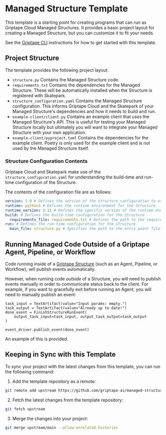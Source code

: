 # Managed Structure Template

This template is a starting point for creating programs that can run as Griptape Cloud Managed Structures.
It provides a basic project layout for creating a Managed Structure, but you can customize it to fit your needs.

See the [Griptape CLI](https://github.com/griptape-ai/griptape-cli?tab=readme-ov-file#skatepark-emulator) instructions for how to get started with this template.

## Project Structure

The template provides the following project layout:

- `structure.py` Contains the Managed Structure code.
- `requirements.txt` Contains the dependencies for the Managed Structure. These will be automatically installed when the Structure is registered with Skatepark.
- `structure_configuration.yaml` Contains the Managed Structure configuration. This informs Griptape Cloud and the Skatepark of your Managed Structure's dependencies and how it needs to build and run.
- `example-client/client.py` Contains an example client that _uses_ the Managed Structure's API. This is useful for testing your Managed Structure locally but ultimately you will want to integrate your Managed Structure with your own application.
- `example-client/pyproject.toml` Contains the dependencies for the example client. Poetry is only used for the example client and is not used by the Managed Structure itself.

### Structure Configuration Contents

Griptape Cloud and Skatepark make use of the `structure_configuration.yaml` for understanding the build-time and run-time configuration of the Structure.

The contents of the configuration file are as follows:

```yaml
version: 1.0 # Defines the version of the structure_configuration to use
runtime: python3 # Defines the runtime environment for the Structure
runtime_version: 3.11 # Defines the specific version of the runtime environment for the Structure
build: # Defines the build-time configuration for the Structure
  requirements_file: requirements.txt # Defines the path to the requirements.txt file for the Structure, relative to the structure_configuration.yaml. Or absolute from the repository root if a forward slash is used: `/requirements.txt`.
run: # Defines the run-time configuration for the Structure
  main_file: structure.py # Specifies the path to the entry point file of the Managed Structure. This path is relative to the structure_configuration.yaml. Or absolute from the repository root if a forward slash is used: `/structure.py`.
```

## Running Managed Code Outside of a Griptape Agent, Pipeline, or Workflow

Code running inside of a [Griptape Structure](https://docs.griptape.ai/stable/griptape-framework/structures/agents/) (such as an Agent, Pipeline, or Workflow), will publish events automatically.

However, when running code _outside_ of a Structure, you will need to publish events manually in order to communicate status back to the client. For example, if you want to gracefully exit before running an Agent, you will need to manually publish an event:

```
task_input = TextArtifact(value="Input params: empty.")
task_output = TextArtifact(value="Already up to date!")
done_event = FinishStructureRunEvent(
    output_task_input=task_input, output_task_output=task_output
)

event_driver.publish_event(done_event)
```

An example of this is provided.

## Keeping in Sync with this Template

To sync your project with the latest changes from this template, you can run the following command:

1. Add the template repository as a remote:

```bash
git remote add upstream https://github.com/griptape-ai/managed-structure-template.git
```

2. Fetch the latest changes from the template repository:

```bash
git fetch upstream
```

3. Merge the changes into your project:

```bash
git merge upstream/main --allow-unrelated-histories
```
